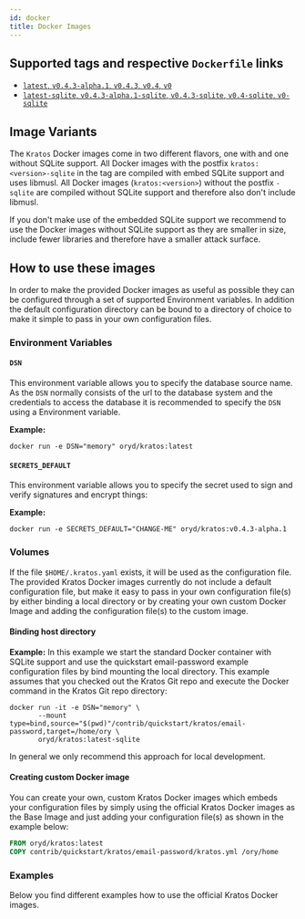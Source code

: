 ```yaml
---
id: docker
title: Docker Images
---
```


## Supported tags and respective `Dockerfile` links

- [`latest`, `v0.4.3-alpha.1`, `v0.4.3`, `v0.4`, `v0`](https://github.com/ory/kratos/blob/v0.4.3-alpha.1/.docker/Dockerfile)
- [`latest-sqlite`, `v0.4.3-alpha.1-sqlite`, `v0.4.3-sqlite`, `v0.4-sqlite`, `v0-sqlite`](https://github.com/ory/kratos/blob/v0.4.3-alpha.1/.docker/Dockerfile-sqlite)

## Image Variants

The `Kratos` Docker images come in two different flavors, one with and one
without SQLite support. All Docker images with the postfix
`kratos:<version>-sqlite` in the tag are compiled with embed SQLite support and
uses libmusl. All Docker images (`kratos:<version>`) without the postfix
`-sqlite` are compiled without SQLite support and therefore also don't include
libmusl.

If you don't make use of the embedded SQLite support we recommend to use the
Docker images without SQLite support as they are smaller in size, include fewer
libraries and therefore have a smaller attack surface.

## How to use these images

In order to make the provided Docker images as useful as possible they can be
configured through a set of supported Environment variables. In addition the
default configuration directory can be bound to a directory of choice to make it
simple to pass in your own configuration files.

### Environment Variables

#### `DSN`

This environment variable allows you to specify the database source name. As the
`DSN` normally consists of the url to the database system and the credentials to
access the database it is recommended to specify the `DSN` using a Environment
variable.

**Example:**

`docker run -e DSN="memory" oryd/kratos:latest`

#### `SECRETS_DEFAULT`

This environment variable allows you to specify the secret used to sign and
verify signatures and encrypt things:

**Example:**

`docker run -e SECRETS_DEFAULT="CHANGE-ME" oryd/kratos:v0.4.3-alpha.1`

### Volumes

If the file `$HOME/.kratos.yaml` exists, it will be used as the configuration
file. The provided Kratos Docker images currently do not include a default
configuration file, but make it easy to pass in your own configuration file(s)
by either binding a local directory or by creating your own custom Docker Image
and adding the configuration file(s) to the custom image.

#### Binding host directory

**Example:** In this example we start the standard Docker container with SQLite
support and use the quickstart email-password example configuration files by
bind mounting the local directory. This example assumes that you checked out the
Kratos Git repo and execute the Docker command in the Kratos Git repo directory:

```
docker run -it -e DSN="memory" \
       --mount type=bind,source="$(pwd)"/contrib/quickstart/kratos/email-password,target=/home/ory \
       oryd/kratos:latest-sqlite
```

In general we only recommend this approach for local development.

#### Creating custom Docker image

You can create your own, custom Kratos Docker images which embeds your
configuration files by simply using the official Kratos Docker images as the
Base Image and just adding your configuration file(s) as shown in the example
below:

```dockerfile
FROM oryd/kratos:latest
COPY contrib/quickstart/kratos/email-password/kratos.yml /ory/home
```

### Examples

Below you find different examples how to use the official Kratos Docker images.
